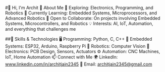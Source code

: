 #👋 Hi, I'm Archit
🚀 About Me
🔭 Exploring: Electronics, Programming, and Robotics
🌱 Currently Learning: Embedded Systems, Microprocessors, and Advanced Robotics
🤝 Open to Collaborate: On projects involving Embedded Systems, Microcontrollers, and Robotics
💡 Interests: AI, IoT, Automation, and everything that challenges me

##🔧 Skills & Technologies
🖥️ Programming: Python, C, C++
🔌 Embedded Systems: ESP32, Arduino, Raspberry Pi
🤖 Robotics: Computer Vision
🔬 Electronics: PCB Design, Sensors, Actuators
⚙️ Automation: CNC Machines, IoT, Home Automation
📫 Connect with Me
🌍 LinkedIn: www.linkedin.com/in/architjain2345
📩 Email: architjain2345@gmail.com 
